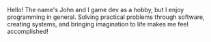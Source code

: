 Hello! The name's John and I game dev as a hobby, but I enjoy programming in general. Solving practical problems through software, creating systems, and bringing imagination to life makes me feel accomplished!
